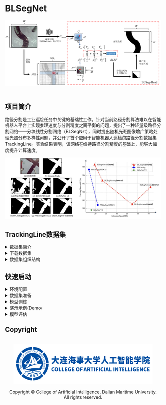 # BLSegNet

<div align="center"><img src="./assets/blseghead.jpg"></div><br>

## 项目简介

路径分割是工业巡检任务中关键的基础性工作。针对当前路径分割算法难以在智能机器人平台上实现推理速度与分割精度之间平衡的问题，提出了一种轻量级路径分割网络——分块线性分割网络（BLSegNet），同时提出随机光斑图像增广策略处理光照分布多样性问题，并公开了首个应用于智能机器人巡检的路径分割数据集TrackingLine。实验结果表明，该网络在维持路径分割精度的基础上，能够大幅度提升计算速度。

<div align="center"><img src="./assets/benchmark.jpg"></div>


## TrackingLine数据集
<details>
<summary>数据集简介</summary>

TrackingLine路径分割数据集共有三个子场景，分别来自第十二届“中国软件杯”大学生软件设计大赛智能四足机器狗电力巡检系统开发赛道(cnsoftbei)、第二十五届中国机器人及人工智能大赛机器人应用赛四足极速物流赛道(craic)和2023睿抗机器人开发者大赛物资运送赛道(raicom)。三个子场景的细节对比如下表。

|场景|训练集样本数量|验证集样本数量|合计数量|路径类型|路径颜色|背景颜色|
|:---:|:---:|:---:|:---:|:---:|:---:|:---:|
|cnsoftbei|850|363|1213|窄，多曲线(大曲率)|黑色|白色，有不同颜色图案干扰|
|craic|500|214|714|宽、直线、直角弯|黄色|白色，无其他图案|
|raicom|1274|546|1820|宽，多曲线(小曲率)|黄色|白色，无其他图案|

我们使用宇树科技Go1四足机器人的下颚相机进行数据采集，标注后以7:3的比例将数据集划分为训练集和验证集，并以MS-COCO格式保存。三个子场景样例见下图。

![](./assets/dataset.jpg)

</details>

<details>
<summary id="datasetdownload">下载数据集</summary>

你可以从[ModelScope](https://modelscope.cn/datasets/CoderAN/TrackingLine/)平台通过Git免费获取数据集。

首先，安装`git-lfs`.

```sh
curl -s https://packagecloud.io/install/repositories/github/git-lfs/script.deb.sh | sudo bash
sudo apt update
sudo apt install git-lfs   
sudo git lfs install  --system
```

随后，在BLSegNet的工作目录下载TrackingLine。

```sh
cd BLSegNet
git clone https://www.modelscope.cn/datasets/CoderAN/TrackingLine.git ./datasets
```

</details>

<details>
<summary>数据集组织结构</summary>

由[ModelScope](https://modelscope.cn/datasets/CoderAN/TrackingLine/)下载TrackingLine后，你将得到如下目录组织结构。

```sh
datasets
    |- cnsoftbei              # 中国软件杯场景
    |   |- Images             # 采集的图像
    |   |   |- 00092.jpg
    |   |   |- 00096.jpg
    |   |   |- 00100.jpg
    |   |   |- ...
    |   |
    |   |- train.json         # 训练集标注(MS-COCO格式)
    |   |- val.json           # 验证集标注(MS-COCO格式)
    |
    |- craic                  # 人工智能大赛场景
    |- raicom                 # 睿抗大赛场景
```

</details>

## 快速启动
<details>
<summary id="quickstartinstallation">环境配置</summary>

* Step1. Setup your conda environment. ([What is Anaconda?](https://www.anaconda.com/download))
```sh
conda create -n blsegnet python=3.10 -y
conda activate blsegnet
```

* Step2. Install BLSegNet from source.
```sh
git clone https://github.com/BestAnHongjun/BLSegNet.git
cd BLSegNet
pip install -e .
```
</details>

<details>
<summary id="preparedataset">数据集准备</summary>

* Step1. 依照['*环境配置*'](#quickstartinstallation)部分创建conda环境，安装BLSegNet。

* Step2. 依照['*下载数据集*'](#datasetdownload)部分下载TrackingLine，然后你将看到如下目录结构。

```sh
BLSegNet
    |- datasets
    |   |- cnsoftbei
    |   |- craic
    |   |- raicom
    |   |- ...
    |
    |- assets
    |- exps
    |- blsegnet
    |- ...
```

</details>

<details>
<summary id="trainmodels">模型训练</summary>

* Step1. 依照['*环境配置*'](#quickstartinstallation)部分创建conda环境，安装BLSegNet。

* Step2. 依照['*下载数据集*'](#datasetdownload)部分下载TrackingLine。

* Step3. 在项目目录下分别运行如下命令，训练模型。

```sh
python tools/train.py -b 8 -f exps/cnsoftbei/blsegnet_nano_cnsoftbei.py
                                             blsegnet_mini_cnsoftbei.py
                                             blsegnet_tiny_cnsoftbei.py
                                             blsegnet_s_cnsoftbei.py
                                   craic/...
                                   raicom/...
```

> 参数说明: \
> **-b**: Batch Size. \
> **-f**: 指定实验配置文件. 

* Step4. 训练时开启随机光斑图像增广策略。

```sh
python tools/train.py -b 8 -f exps/cnsoftbei/blsegnet_nano_cnsoftbei_aug.py
                                             blsegnet_mini_cnsoftbei_aug.py
                                             blsegnet_tiny_cnsoftbei_aug.py
                                             blsegnet_s_cnsoftbei_aug.py
                                   craic/...
                                   raicom/...
```

* Step5. 训练结果会被保存至`BLSegNet_outputs`文件夹，可以通过运行`tensorboard`工具实时查看训练状态。

```sh
tensorboard --logdir=BLSegNet_outputs
```

</details>

<details>
<summary>演示示例(Demo)</summary>

运行如下指令，执行Demo。

```sh
python tools/demo.py image \
  -f exps/cnsoftbei/blsegnet_nano_cnsoftbei_aug.py \
  -c BLSegNet_outputs/blsegnet_nano_cnsoftbei_aug/best_ckpt.pth \
  --path datasets/cnsoftbei \
  --device gpu \
  --save_result
```

> 参数解释: \
> **--path**: 存放测试图片的文件夹. \
> **-f**: 指定实验文件. \
> **-c**: 指定权重文件. \
> **--device**: 指定使用`cpu`或`gpu`. \
> **--save_result**: 保存可视化图像至文件

**注意**: 如果你省略了`-c`选项，程序将默认使用'*BLSegNet_outputs*'目录下的'*best_ckpt.pth*'(你刚刚在['*模型训练*'](#trainmodels)部分得到的权重文件)。

```sh
python tools/demo.py image \
  -f exps/cnsoftbei/blsegnet_nano_cnsoftbei_aug.py \
  --path datasets/cnsoftbei \
  --device gpu 
```

</details>

<details>
<summary>模型评估</summary>

* Step1. 依照['*环境配置*'](#quickstartinstallation)部分创建conda环境，安装BLSegNet。

* Step2. 依照['*下载数据集*'](#datasetdownload)部分下载TrackingLine。

* Step3. 依照['*模型训练*'](#trainmodels)部分训练模型。

* Step4. 评估BLSegnet:

```sh
python tools/eval.py \
  -f exps/cnsoftbei/blsegnet_nano_cnsoftbei_aug.py \
  -b 8
```

> 参数解释: \
> **-f**: 指定实验配置文件. \
> **-b**: 设置batch-size. 

</details>

## Copyright

<br>
<div align="center"><img src="./assets/dmu_ai.png" width="450"></div>
<div align="center"><p>Copyright &copy; College of Artificial Intelligence, Dalian Maritime University. <br>All rights reserved.</p></div>

